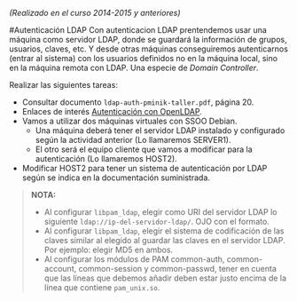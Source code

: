 *(Realizado en el curso 2014-2015 y anteriores)*


#Autenticación LDAP
Con autenticacion LDAP prentendemos usar una máquina como servidor LDAP,
donde se guardará la información de grupos, usuarios, claves, etc. Y desde
otras máquinas conseguiremos autenticarnos (entrar al sistema) con los 
usuarios definidos no en la máquina local, sino en la máquina remota con
LDAP. Una especie de *Domain Controller*.

Realizar las siguientes tareas:
* Consultar documento `ldap-auth-pminik-taller.pdf`, página 20.
* Enlaces de interés [Autenticación con OpenLDAP](http://www.ite.educacion.es/formacion/materiales/85/cd/linux/m6/autentificacin_del_sistema_con_openldap.html).
* Vamos a utilizar dos máquinas virtuales con SSOO Debian. 
    * Una máquina deberá tener el servidor LDAP instalado y configurado según la actividad anterior 
    (Lo llamaremos SERVER1).
    * El otro será el equipo cliente que vamos a modificar para la autenticación (Lo llamaremos HOST2).
* Modificar HOST2 para tener un sistema de autenticación por LDAP según se indica en la documentación suministrada.

>**NOTA:**
>
> * Al configurar `libpam_ldap`, elegir como URI del servidor LDAP lo siguiente 
`ldap://ip-del-servidor-ldap/`. OJO con el formato.
> * Al configurar `libpam_ldap`, elegir el sistema de codificación de las claves 
similar al elegido al guardar las claves en el servidor LDAP. Por ejemplo: elegir MD5 en ambos.
> * Al configurar los módulos de PAM common-auth, common-account, common-session 
y common-passwd, tener en cuenta que las líneas que debemos añadir deben estar justo encima 
de la línea que contiene `pam_unix.so`.


